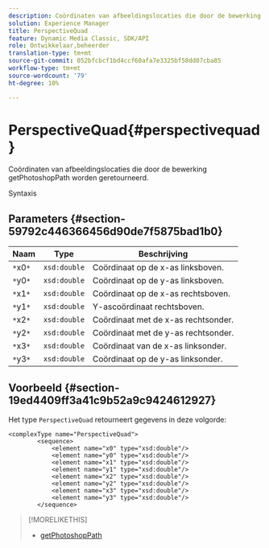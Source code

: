 ```yaml
---
description: Coördinaten van afbeeldingslocaties die door de bewerking getPhotoshopPath worden geretourneerd.
solution: Experience Manager
title: PerspectiveQuad
feature: Dynamic Media Classic, SDK/API
role: Ontwikkelaar,beheerder
translation-type: tm+mt
source-git-commit: 052bfcbcf1bd4ccf60afa7e3325bf58dd07cba85
workflow-type: tm+mt
source-wordcount: '79'
ht-degree: 10%

---
```



# PerspectiveQuad{#perspectivequad}

Coördinaten van afbeeldingslocaties die door de bewerking getPhotoshopPath worden geretourneerd.

Syntaxis

## Parameters {#section-59792c446366456d90de7f5875bad1b0}

| Naam | Type | Beschrijving |
|---|---|---|
| `*`x0`*` | `xsd:double` | Coördinaat op de x-as linksboven. |
| `*`y0`*` | `xsd:double` | Coördinaat op de y-as linksboven. |
| `*`x1`*` | `xsd:double` | Coördinaat op de x-as rechtsboven. |
| `*`y1`*` | `xsd:double` | Y-ascoördinaat rechtsboven. |
| `*`x2`*` | `xsd:double` | Coördinaat met de x-as rechtsonder. |
| `*`y2`*` | `xsd:double` | Coördinaat met de y-as rechtsonder. |
| `*`x3`*` | `xsd:double` | Coördinaat van de x-as linksonder. |
| `*`y3`*` | `xsd:double` | Coördinaat op de y-as linksonder. |

## Voorbeeld {#section-19ed4409ff3a41c9b52a9c9424612927}

Het type `PerspectiveQuad` retourneert gegevens in deze volgorde:

```
<complexType name="PerspectiveQuad">
        <sequence>
            <element name="x0" type="xsd:double"/>
            <element name="y0" type="xsd:double"/>
            <element name="x1" type="xsd:double"/>
            <element name="y1" type="xsd:double"/>
            <element name="x2" type="xsd:double"/>
            <element name="y2" type="xsd:double"/>
            <element name="x3" type="xsd:double"/>
            <element name="y3" type="xsd:double"/>
        </sequence>
```

>[!MORELIKETHIS]
>
>* [getPhotoshopPath](../../operations/c-operations-intro/c-methods/r-get-photoshop-path.md#reference-545f902f84194951ac04e947fdc803b9)

